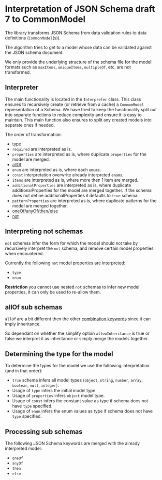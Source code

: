 # Interpretation of JSON Schema draft 7 to CommonModel

The library transforms JSON Schema from data validation rules to data definitions (`CommonModel`(s)). 

The algorithm tries to get to a model whose data can be validated against the JSON schema document. 

We only provide the underlying structure of the schema file for the model formats such as `maxItems`, `uniqueItems`, `multipleOf`, etc, are not transformed.

## Interpreter 
The main functionality is located in the `Interpreter` class. This class ensures to recursively create (or retrieve from a cache) a `CommonModel` representation of a Schema. We have tried to keep the functionality split out into separate functions to reduce complexity and ensure it is easy to maintain. This main function also ensures to split any created models into separate ones if needed.

The order of transformation:
- [type](#determining-the-type-for-the-model)
- `required` are interpreted as is.
- `properties` are interpreted as is, where duplicate `properties` for the model are merged.
- [allOf](#allOf-sub-schemas)
- `enum` are interpreted as is, where each `enums`.
- `const` interpretation overwrite already interpreted `enums`.
- `items` are interpreted as is, where more then 1 item are merged.
- `additionalProperties` are interpreted as is, where duplicate additionalProperties for the model are merged together. If the schema does not define additionalProperties it defaults to `true` schema.
- `patternProperties` are interpreted as is, where duplicate patterns for the model are merged together.
- [oneOf/anyOf/then/else](#Processing-sub-schemas)
- [not](#interpreting-not-schemas)

## Interpreting not schemas
`not` schemas infer the form for which the model should not take by recursively interpret the `not` schema, and remove certain model properties when encountered.

Currently the following `not` model properties are interpreted:
- `type`
- `enum`

**Restriction** you cannot use nested `not` schemas to infer new model properties, it can only be used to re-allow them.

## allOf sub schemas
`allOf` are a bit different then the other [combination keywords](#Processing-sub-schemas) since it can imply inheritance. 

So dependant on whether the simplify option `allowInheritance` is true or false we interpret it as inheritance or simply merge the models together.

## Determining the type for the model
To determine the types for the model we use the following interpretation (and in that order):
- `true` schema infers all model types (`object`, `string`, `number`, `array`, `boolean`, `null`, `integer`).
- Usage of `type` infers the initial model type.
- Usage of `properties` infers `object` model type.
- Usage of `const` infers the constant value as type if schema does not have `type` specified.
- Usage of `enum` infers the enum values as type if schema does not have `type` specified.

## Processing sub schemas
The following JSON Schema keywords are merged with the already interpreted model:
- `oneOf`
- `anyOf`
- `then`
- `else`
